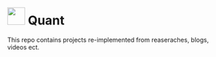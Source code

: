 # <img src="https://media.giphy.com/media/JtBZm3Getg3dqxK0zP/giphy-downsized.gif" width="40px" /> Quant 
This repo contains projects re-implemented from reaseraches, blogs, videos ect.   
